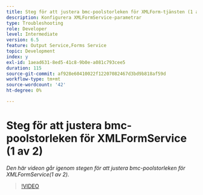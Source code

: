 ```yaml
---
title: Steg för att justera bmc-poolstorleken för XMLForm-tjänsten (1 av 2)
description: Konfigurera XMLFormService-parametrar
type: Troubleshooting
role: Developer
level: Intermediate
version: 6.5
feature: Output Service,Forms Service
topic: Development
index: y
exl-id: 1aead631-8ed5-41c8-9b0e-a081c793cee5
duration: 115
source-git-commit: af928e60410022f12207082467d3bd9b818af59d
workflow-type: tm+mt
source-wordcount: '42'
ht-degree: 0%

---
```



# Steg för att justera bmc-poolstorleken för XMLFormService (1 av 2)

*Den här videon går igenom stegen för att justera bmc-poolstorleken för XMLFormService(1 av 2).*

>[!VIDEO](https://video.tv.adobe.com/v/335552?quality=12&learn=on)
